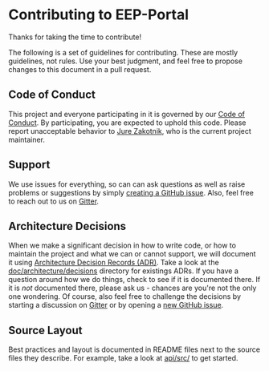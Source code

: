 # Contributing to EEP-Portal

Thanks for taking the time to contribute!

The following is a set of guidelines for contributing. These are mostly
guidelines, not rules. Use your best judgment, and feel free to propose changes
to this document in a pull request.

## Code of Conduct

This project and everyone participating in it is governed by our [Code of Conduct]. By
participating, you are expected to uphold this code. Please report unacceptable
behavior to [Jure Zakotnik], who is the current project maintainer.

## Support

We use issues for everything, so can can ask questions as well as raise problems or
suggestions by simply [creating a GitHub issue]. Also, feel free to reach out to us on
[Gitter].

[creating a github issue]: https://github.com/realChainLife/EEP-Portal/issues/new

## Architecture Decisions

When we make a significant decision in how to write code, or how to maintain the
project and what we can or cannot support, we will document it using [Architecture
Decision Records (ADR)]. Take a look at the [doc/architecture/decisions] directory for
existings ADRs. If you have a question around how we do things, check to see if it is
documented there. If it is _not_ documented there, please ask us - chances are you're
not the only one wondering. Of course, also feel free to challenge the decisions by
starting a discussion on [Gitter] or by opening a [new GitHub issue].

## Source Layout

Best practices and layout is documented in README files next to the source files they
describe. For example, take a look at [api/src/](api/src/) to get started.

[new github issue]: https://github.com/realChainLife/EEP-Portal/issues/new
[code of conduct]: CODE_OF_CONDUCT.md
[jure zakotnik]: https://github.com/jzakotnik
[gitter]: https://gitter.im/Tru-Community/community
[architecture decision records (adr)]: http://thinkrelevance.com/blog/2011/11/15/documenting-architecture-decisions
[doc/architecture/decisions]: doc/architecture/decisions/
